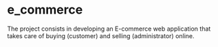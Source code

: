 # e_commerce
The project consists in developing an E-commerce web application that takes care of buying (customer) and selling (administrator) online.
